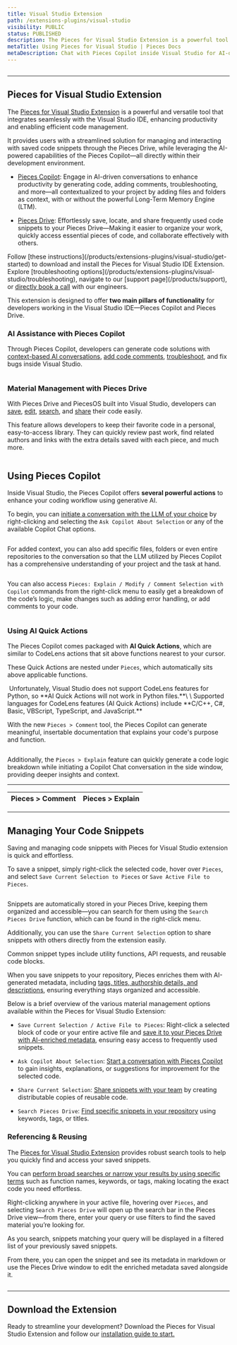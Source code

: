 ```yaml
---
title: Visual Studio Extension
path: /extensions-plugins/visual-studio
visibility: PUBLIC
status: PUBLISHED
description: The Pieces for Visual Studio Extension is a powerful tool that integrates smoothly with the Visual Studio IDE. It boosts productivity and supports efficient code management.
metaTitle: Using Pieces for Visual Studio | Pieces Docs
metaDescription: Chat with Pieces Copilot inside Visual Studio for AI-driven code insights, debugging help, and automated coding assistance.
---
```


<Image src="https://storage.googleapis.com/hashnode_product_documentation_assets/visual_studio_extension_assets/visual_studio_extension_MAIN/icons_banners/visual-studio.png" alt="" align="center" fullwidth="true" />

***

## Pieces for Visual Studio Extension

The <a target="_blank" href="https://marketplace.visualstudio.com/items?itemName=MeshIntelligentTechnologiesInc.pieces-vscode">Pieces for Visual Studio Extension</a> is a powerful and versatile tool that integrates seamlessly with the Visual Studio IDE, enhancing productivity and enabling efficient code management.

It provides users with a streamlined solution for managing and interacting with saved code snippets through the Pieces Drive, while leveraging the AI-powered capabilities of the Pieces Copilot—all directly within their development environment.

* [Pieces Copilot](/products/extensions-plugins/visual-studio/copilot): Engage in AI-driven conversations to enhance productivity by generating code, adding comments, troubleshooting, and more—all contextualized to your project by adding files and folders as context, with or without the powerful Long-Term Memory Engine (LTM).

* [Pieces Drive](/products/extensions-plugins/visual-studio/drive): Effortlessly save, locate, and share frequently used code snippets to your Pieces Drive—Making it easier to organize your work, quickly access essential pieces of code, and collaborate effectively with others.

<CardGroup cols={2}>
  <Card title="Getting Started" image="/assets/icons/visual_studio.png">
    Follow [these instructions](/products/extensions-plugins/visual-studio/get-started) to download and install the Pieces for Visual Studio IDE Extension.
  </Card>

  <Card title="Support & Troubleshooting" image="/assets/icons/platform_logos/pieces_logo.png">
    Explore [troubleshooting options](/products/extensions-plugins/visual-studio/troubleshooting), navigate to our [support page](/products/support), or <a target="_blank" href="https://calendar.google.com/calendar/u/0/appointments/schedules/AcZssZ22WJ2Htd2wRMJhueCNYc0xbFBFCAN-khijcuoXACd_Uux3wIhgZeGkzDRcqD3teamAI-CwCHpr">directly book a call</a> with our engineers.
  </Card>
</CardGroup>

<guides-overview-card />

This extension is designed to offer **two main pillars of functionality** for developers working in the Visual Studio IDE—Pieces Copilot and Pieces Drive.

### AI Assistance with Pieces Copilot

Through Pieces Copilot, developers can generate code solutions with [context-based AI conversations](/products/extensions-plugins/visual-studio/copilot/chat), [add code comments](/products/extensions-plugins/visual-studio/copilot/documenting-code), <a target="_blank" href="/products/extensions-plugins/visual-studio/troubleshooting">troubleshoot</a>, and fix bugs inside Visual Studio.

<Image src="https://storage.googleapis.com/hashnode_product_documentation_assets/visual_studio_extension_assets/visual_studio_extension_MAIN/pieces_highlighted_showing_pieces_options.png" alt="" align="center" fullwidth="true" />

### Material Management with Pieces Drive

With Pieces Drive and PiecesOS built into Visual Studio, developers can [save](/products/extensions-plugins/visual-studio/drive/save-snippets), [edit](/products/extensions-plugins/visual-studio/drive/edit-update), [search](/products/extensions-plugins/visual-studio/drive/search-reuse), and [share](/products/extensions-plugins/visual-studio/drive/sharing) their code easily.

This feature allows developers to keep their favorite code in a personal, easy-to-access library. They can quickly review past work, find related authors and links with the extra details saved with each piece, and much more.

<Image src="https://storage.googleapis.com/hashnode_product_documentation_assets/visual_studio_extension_assets/visual_studio_extension_MAIN/snippet_saved_materials_open_in_sidebar.png" alt="" align="center" fullwidth="true" />

## Using Pieces Copilot

Inside Visual Studio, the Pieces Copilot offers **several powerful actions** to enhance your coding workflow using generative AI.

To begin, you can [initiate a conversation with the LLM of your choice](/products/extensions-plugins/visual-studio/copilot/chat) by right-clicking and selecting the `Ask Copilot About Selection` or any of the available Copilot Chat options.

<Image src="https://storage.googleapis.com/hashnode_product_documentation_assets/visual_studio_extension_assets/visual_studio_extension_MAIN/right_click_asking_about_something.gif" alt="" align="center" fullwidth="true" />

For added context, you can also add specific files, folders or even entire repositories to the conversation so that the LLM utilized by Pieces Copilot has a comprehensive understanding of your project and the task at hand.

<Image src="https://storage.googleapis.com/hashnode_product_documentation_assets/visual_studio_extension_assets/visual_studio_extension_MAIN/add_folders_to_context.png" alt="" align="center" fullwidth="true" />

You can also access `Pieces: Explain / Modify / Comment Selection with Copilot` commands from the right-click menu to easily get a breakdown of the code’s logic, make changes such as adding error handling, or add comments to your code.

<Image src="https://storage.googleapis.com/hashnode_product_documentation_assets/visual_studio_extension_assets/visual_studio_extension_MAIN/hovering_explain.png" alt="" align="center" fullwidth="true" />

### Using AI Quick Actions

The Pieces Copilot comes packaged with **AI Quick Actions**, which are similar to CodeLens actions that sit above functions nearest to your cursor.

These Quick Actions are nested under `Pieces`, which automatically sits above applicable functions.

<Image src="https://storage.googleapis.com/hashnode_product_documentation_assets/visual_studio_extension_assets/visual_studio_extension_MAIN/nested_pieces_in_function.png" alt="" align="center" fullwidth="true" />

<Callout type="alert">
  Unfortunately, Visual Studio does not support CodeLens features for Python, so **AI Quick Actions will not work in Python files.**\
  \
  Supported languages for CodeLens features (AI Quick Actions) include **C/C++, C#, Basic, VBScript, TypeScript, and JavaScript.**
</Callout>

With the new `Pieces > Comment` tool, the Pieces Copilot can generate meaningful, insertable documentation that explains your code's purpose and function.

<Image src="https://storage.googleapis.com/hashnode_product_documentation_assets/visual_studio_extension_assets/visual_studio_extension_MAIN/using_ai_quick_actions.png" alt="" align="center" fullwidth="true" />

Additionally, the `Pieces > Explain` feature can quickly generate a code logic breakdown while initiating a Copilot Chat conversation in the side window, providing deeper insights and context.

***

| Pieces > Comment | Pieces > Explain |
| ---------------- | ---------------- |

***

## Managing Your Code Snippets

Saving and managing code snippets with Pieces for Visual Studio extension is quick and effortless.

To save a snippet, simply right-click the selected code, hover over `Pieces`, and select `Save Current Selection to Pieces` or `Save Active File to Pieces`.

<Image src="https://storage.googleapis.com/hashnode_product_documentation_assets/visual_studio_extension_assets/visual_studio_extension_MAIN/material_management_redo.png" alt="" align="center" fullwidth="true" />

Snippets are automatically stored in your Pieces Drive, keeping them organized and accessible—you can search for them using the `Search Pieces Drive` function, which can be found in the right-click menu.

Additionally, you can use the `Share Current Selection` option to share snippets with others directly from the extension easily.

<Callout type="tip">
  Common snippet types include utility functions, API requests, and reusable code blocks.
</Callout>

When you save snippets to your repository, Pieces enriches them with AI-generated metadata, including [tags, titles, authorship details, and descriptions](/products/extensions-plugins/visual-studio/drive/save-snippets#whats-stored-when-you-save-a-snippet), ensuring everything stays organized and accessible.

Below is a brief overview of the various material management options available within the Pieces for Visual Studio Extension:

* `Save Current Selection / Active File to Pieces`: Right-click a selected block of code or your entire active file and [save it to your Pieces Drive with AI-enriched metadata](/products/extensions-plugins/visual-studio/drive/save-snippets#whats-stored-when-you-save-a-snippet), ensuring easy access to frequently used snippets.

* `Ask Copilot About Selection`: [Start a conversation with Pieces Copilot](/products/extensions-plugins/visual-studio/copilot/chat#accessing-copilot-chat-in-vs-code) to gain insights, explanations, or suggestions for improvement for the selected code.

* `Share Current Selection`: [Share snippets with your team](/products/extensions-plugins/visual-studio/drive/sharing) by creating distributable copies of reusable code.

* `Search Pieces Drive`: [Find specific snippets in your repository](/products/extensions-plugins/visual-studio/drive/search-reuse#via-search-feature) using keywords, tags, or titles.

### **Referencing & Reusing**

The <a target="_blank" href="https://marketplace.visualstudio.com/items?itemName=MeshIntelligentTechnologiesInc.pieces-vscode">Pieces for Visual Studio Extension</a> provides robust search tools to help you quickly find and access your saved snippets.

You can [perform broad searches or narrow your results by using specific terms](/products/extensions-plugins/visual-studio/drive/search-reuse#via-search-feature) such as function names, keywords, or tags, making locating the exact code you need effortless.

Right-clicking anywhere in your active file, hovering over `Pieces`, and selecting `Search Pieces Drive` will open up the search bar in the Pieces Drive view—from there, enter your query or use filters to find the saved material you’re looking for.

As you search, snippets matching your query will be displayed in a filtered list of your previously saved snippets.

From there, you can open the snippet and see its metadata in markdown or use the Pieces Drive window to edit the enriched metadata saved alongside it.

<Image src="https://storage.googleapis.com/hashnode_product_documentation_assets/visual_studio_extension_assets/visual_studio_extension_MAIN/snippet_saved_materials_open_in_sidebar.png" alt="" align="center" fullwidth="true" />

***

## Download the Extension

Ready to streamline your development? Download the Pieces for Visual Studio Extension and follow our [installation guide to start.](/products/extensions-plugins/visual-studio/get-started)